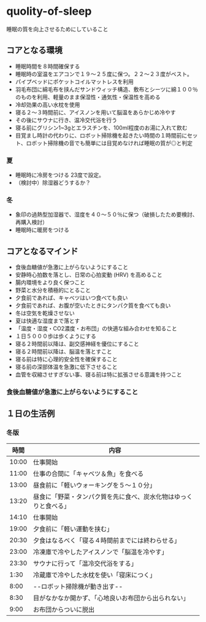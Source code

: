 # quolity-of-sleep

睡眠の質を向上させるためにしていること



## コアとなる環境

* 睡眠時間を８時間確保する
* 睡眠時の室温をエアコンで１９～２５度に保つ。２２～２３度がベスト。
* パイプベッドにポケットコイルマットレスを利用
* 羽毛布団に綿毛布を挟んだサンドウィッチ構造、敷布とシーツに綿１００％のものを利用、軽量のまま保湿性・通気性・保温性を高める
* 冷却効果の高い水枕を使用
* 寝る２～３時間前に、アイスノンを用いて脳温をあらかじめ冷やす
* その後にサウナに行き、温冷交代浴を行う
* 寝る前にグリシン1~3gとエラスチンを、100ml程度のお湯に入れて飲む
* 目覚まし時計の代わりに、ロボット掃除機を起きたい時間の１時間前にセット、ロボット掃除機の音でも簡単には目覚めなければ睡眠の質が◎と判定

### 夏
* 睡眠時に冷房をつける 23度で設定。
* （検討中）除湿器どうするか？


### 冬

* 象印の過熱型加湿器で、湿度を４０～５０％に保つ（破損したため要検討、再購入検討）
* 睡眠時に暖房をつける



## コアとなるマインド

* 食後血糖値が急激に上がらないようにすること
* 安静時心拍数を落とし、日常の心拍変動 (HRV) を高めること
* 腸内環境をより良く保つこと
* 野菜と水分を積極的にとること
* 夕食前であれば、キャベツはいつ食べても良い
* 夕食前であれば、お腹が空いたときにタンパク質を食べても良い
* 冬は空気を乾燥させない
* 夏は快適な湿度まで落とす
* 「温度・湿度・CO2濃度・お布団」の快適な組み合わせを知ること
* １日５０００歩は歩くようにする
* 寝る２時間前以降は、副交感神経を優位にすること
* 寝る２時間前以降は、脳温を落とすこと
* 寝る前は特に心理的安全性を確保すること
* 寝る前の深部体温を急激に低下させること
* 血管を収縮させすぎない事、寝る前は特に拡張させる意識を持つこと


### 食後血糖値が急激に上がらないようにすること


## １日の生活例

### 冬版

| 時間  | 内容                                                         |
| ----- | ------------------------------------------------------------ |
| 10:00 | 仕事開始                                                     |
| 11:00 | 仕事の合間に「キャベツ＆魚」を食べる                            |
| 13:00 | 昼食前に「軽いウォーキングを５～１０分」                       |
| 13:20 | 昼食に「野菜・タンパク質を先に食べ、炭水化物はゆっくりと食べる」 |
| 14:10 | 仕事開始                                                     |
| 19:00 | 夕食前に「軽い運動を挟む」                                 |
| 20:30 | 夕食はなるべく「寝る４時間前までには終わらせる」                     |
| 23:00 | 冷凍庫で冷やしたアイスノンで「脳温を冷やす」 |
| 23:30 | サウナに行って「温冷交代浴をする」                                   |
| 1:30  | 冷蔵庫で冷やした水枕を使い「寝床につく」           |
| 8:00  | --ロボット掃除機が動き出す--           |
| 8:30  | 目がなかなか開かず、「心地良いお布団から出られない」           |
| 9:00  | お布団からついに脱出           |


